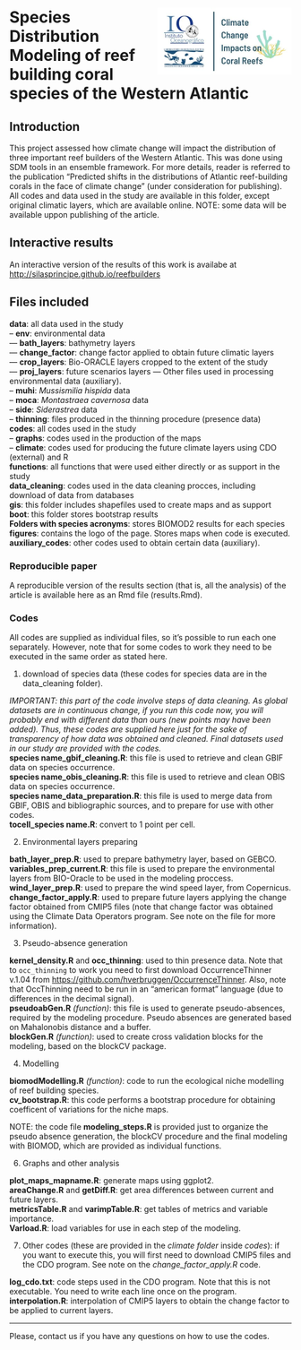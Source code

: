 
<!-- README.md is generated from README.Rmd. Please edit that file -->

# <img src="figures/logo.jpg" align="right" width="240" /> Species Distribution Modeling of reef building coral species of the Western Atlantic

## Introduction

This project assessed how climate change will impact the distribution of
three important reef builders of the Western Atlantic. This was done
using SDM tools in an ensemble framework. For more details, reader is
referred to the publication “Predicted shifts in the distributions of
Atlantic reef-building corals in the face of climate change” (under
consideration for publishing). All codes and data used in the study are
available in this folder, except original climatic layers, which are
available online. NOTE: some data will be available uppon publishing of
the article.

## Interactive results

An interactive version of the results of this work is availabe at
<http://silasprincipe.github.io/reefbuilders>

## Files included

**data**: all data used in the study  
– **env**: environmental data  
— **bath\_layers**: bathymetry layers  
— **change\_factor**: change factor applied to obtain future climatic
layers  
— **crop\_layers**: Bio-ORACLE layers cropped to the extent of the
study  
— **proj\_layers**: future scenarios layers — Other files used in
processing environmental data (auxiliary).  
– **muhi**: *Mussismilia hispida* data  
– **moca**: *Montastraea cavernosa* data  
– **side**: *Siderastrea* data  
– **thinning**: files produced in the thinning procedure (presence
data)  
**codes**: all codes used in the study  
– **graphs**: codes used in the production of the maps  
– **climate**: codes used for producing the future climate layers using
CDO (external) and R  
**functions**: all functions that were used either directly or as
support in the study  
**data\_cleaning**: codes used in the data cleaning procces, including
download of data from databases  
**gis**: this folder includes shapefiles used to create maps and as
support  
**boot**: this folder stores bootstrap results  
**Folders with species acronyms**: stores BIOMOD2 results for each
species  
**figures**: contains the logo of the page. Stores maps when code is
executed.  
**auxiliary\_codes**: other codes used to obtain certain data
(auxiliary).

### Reproducible paper

A reproducible version of the results section (that is, all the
analysis) of the article is available here as an Rmd file (results.Rmd).

### Codes

All codes are supplied as individual files, so it’s possible to run each
one separately. However, note that for some codes to work they need to
be executed in the same order as stated here.

1.  download of species data (these codes for species data are in the
    data\_cleaning folder).

*IMPORTANT: this part of the code involve steps of data cleaning. As
global datasets are in continuous change, if you run this code now, you
will probably end with different data than ours (new points may have
been added). Thus, these codes are supplied here just for the sake of
transparency of how data was obtained and cleaned. Final datasets used
in our study are provided with the codes.*  
**species name\_gbif\_cleaning.R**: this file is used to retrieve and
clean GBIF data on species occurrence.  
**species name\_obis\_cleaning.R**: this file is used to retrieve and
clean OBIS data on species occurrence.  
**species name\_data\_preparation.R**: this file is used to merge data
from GBIF, OBIS and bibliographic sources, and to prepare for use with
other codes.  
**tocell\_species name.R**: convert to 1 point per cell.

2.  Environmental layers preparing

**bath\_layer\_prep.R**: used to prepare bathymetry layer, based on
GEBCO.  
**variables\_prep\_current.R**: this file is used to prepare the
environmental layers from BIO-Oracle to be used in the modeling
proccess.  
**wind\_layer\_prep.R**: used to prepare the wind speed layer, from
Copernicus.  
**change\_factor\_apply.R**: used to prepare future layers applying the
change factor obtained from CMIP5 files (note that change factor was
obtained using the Climate Data Operators program. See note on the file
for more information).

3.  Pseudo-absence generation

**kernel\_density.R** and **occ\_thinning**: used to thin presence data.
Note that to `occ_thinning` to work you need to first download
OccurrenceThinner v.1.04 from
<https://github.com/hverbruggen/OccurrenceThinner>. Also, note that
OccThinning need to be run in an “american format” language (due to
differences in the decimal signal).  
**pseudoabGen.R** *(function)*: this file is used to generate
pseudo-absences, required by the modeling procedure. Pseudo absences are
generated based on Mahalonobis distance and a buffer.  
**blockGen.R** *(function)*: used to create cross validation blocks for
the modeling, based on the blockCV package.

4.  Modelling

**biomodModelling.R** *(function)*: code to run the ecological niche
modelling of reef building species.  
**cv\_bootstrap.R**: this code performs a bootstrap procedure for
obtaining coefficent of variations for the niche maps.

NOTE: the code file **modeling\_steps.R** is provided just to organize
the pseudo absence generation, the blockCV procedure and the final
modeling with BIOMOD, which are provided as individual functions.

6.  Graphs and other analysis

**plot\_maps\_mapname.R**: generate maps using ggplot2.  
**areaChange.R** and **getDiff.R**: get area differences between current
and future layers.  
**metricsTable.R** and **varimpTable.R**: get tables of metrics and
variable importance.  
**Varload.R**: load variables for use in each step of the modeling.

7.  Other codes (these are provided in the *climate folder* inside
    *codes*): if you want to execute this, you will first need to
    download CMIP5 files and the CDO program. See note on the
    *change\_factor\_apply.R* code.

**log\_cdo.txt**: code steps used in the CDO program. Note that this is
not executable. You need to write each line once on the program.  
**interpolation.R**: interpolation of CMIP5 layers to obtain the change
factor to be applied to current layers.

-----

Please, contact us if you have any questions on how to use the codes.
